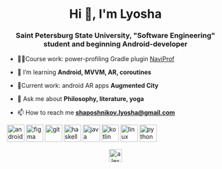 <h1 align="center">Hi 👋, I'm Lyosha</h1>
<h3 align="center">Saint Petersburg State University, "Software Engineering" student and beginning Android-developer</h3>

- 👨‍💻Course work: power-profiling Gradle plugin [NaviProf](https://github.com/Stanislav-Sartasov/Navitas-Framework/tree/master/NaviProf)

- 🌱 I’m learning **Android, MVVM, AR, coroutines**

- 🔭Current work: android AR apps **Augmented City**

- 💬 Ask me about **Philosophy, literature, yoga**

- 📫 How to reach me **shaposhnikov.lyosha@gmail.com**

<p align="left"><img src="https://devicons.github.io/devicon/devicon.git/icons/android/android-original-wordmark.svg" alt="android" width="40" height="40"/> <img src="https://www.vectorlogo.zone/logos/figma/figma-icon.svg" alt="figma" width="40" height="40"/> <img src="https://www.vectorlogo.zone/logos/git-scm/git-scm-icon.svg" alt="git" width="40" height="40"/> <img src="https://upload.wikimedia.org/wikipedia/commons/1/1c/Haskell-Logo.svg" alt="haskell" width="40" height="40"/> <img src="https://devicons.github.io/devicon/devicon.git/icons/java/java-original-wordmark.svg" alt="java" width="40" height="40"/> <img src="https://www.vectorlogo.zone/logos/kotlinlang/kotlinlang-icon.svg" alt="kotlin" width="40" height="40"/> <img src="https://devicons.github.io/devicon/devicon.git/icons/linux/linux-original.svg" alt="linux" width="40" height="40"/> <img src="https://devicons.github.io/devicon/devicon.git/icons/python/python-original.svg" alt="python" width="40" height="40"/></p><p align="center">
<a href="https://www.linkedin.com/in/alexey-shaposhnikov/" target="blank"><img align="center" src="https://cdn.jsdelivr.net/npm/simple-icons@3.0.1/icons/linkedin.svg" alt="alexey-shaposhnikov-aa34791b5" height="30" width="30" /></a>
</p>